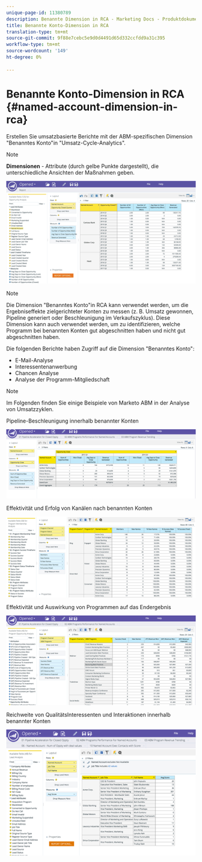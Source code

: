 ```yaml
---
unique-page-id: 11380789
description: Benannte Dimension in RCA - Marketing Docs - Produktdokumentation
title: Benannte Konto-Dimension in RCA
translation-type: tm+mt
source-git-commit: 9f88e7cebc5e9d0d4491d65d332ccfdd9a31c395
workflow-type: tm+mt
source-wordcount: '149'
ht-degree: 0%

---
```



# Benannte Konto-Dimension in RCA {#named-account-dimension-in-rca}

Erstellen Sie umsatzbasierte Berichte mit der ABM-spezifischen Dimension &quot;Benanntes Konto&quot;in &quot;Umsatz-Cycle-Analytics&quot;.

>[!NOTE]
>
>**Dimensionen**  - Attribute (durch gelbe Punkte dargestellt), die unterschiedliche Ansichten der Maßnahmen geben.

![](assets/one-2.png)

>[!NOTE]
>
>Die Dimension &quot;Benanntes Konto&quot;in RCA kann verwendet werden, um die Ergebniseffekte zielgerichteter Konten zu messen (z. B. Umsatz gewonnen, Pipeline generiert oder Beschleunigung im Verkaufszyklus). Diese Dimension kann auch verwendet werden, um zu identifizieren, welche Programm bei benannten Konten gut abgeschnitten haben und nicht gut abgeschnitten haben.

Die folgenden Berichte haben Zugriff auf die Dimension &quot;Benanntes Konto&quot;:

* E-Mail-Analyse
* Interessentenanwerbung
* Chancen Analyse
* Analyse der Programm-Mitgliedschaft

>[!NOTE]
>
>Im Folgenden finden Sie einige Beispiele von Marketo ABM in der Analyse von Umsatzzyklen.

Pipeline-Beschleunigung innerhalb benannter Konten

![](assets/two-1.png)

Effektivität und Erfolg von Kanälen nach benannten Konten

![](assets/three-2.png)

Effektivität und Auswirkung von Programmen auf das Endergebnis

![](assets/four-3.png)

Reichweite von QualitätsInteressenten und Interaktionen innerhalb benannter Konten

![](assets/five-2.png)
